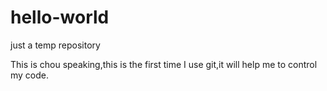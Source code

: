 # hello-world
just a temp repository

This is chou speaking,this is the first time I use git,it will help me to control my code.

